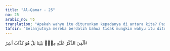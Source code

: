 ```yaml
---
title: "Al-Qamar - 25"
no: 25
arabic_no: ٢٥
translation: "Apakah wahyu itu diturunkan kepadanya di antara kita? Pastilah dia (Saleh) seorang yang sangat pendusta (dan) sombong.” "
tafsir: "Selanjutnya mereka berdalih bahwa tidak mungkin wahyu itu diturunkan kepada seseorang yaitu Nabi Saleh sedang ia manusia biasa. Mengapa wahyu tidak diturunkan kepada pemimpin mereka yang berkuasa, disegani, berharta, dan sebagainya. Oleh karena itu dalam pandangan mereka Nabi Saleh bohong dan hanya menyombongkan diri. ("
---
```


ءَاُلْقِيَ الذِّكْرُ عَلَيْهِ مِنْۢ بَيْنِنَا بَلْ هُوَ كَذَّابٌ اَشِرٌ 
